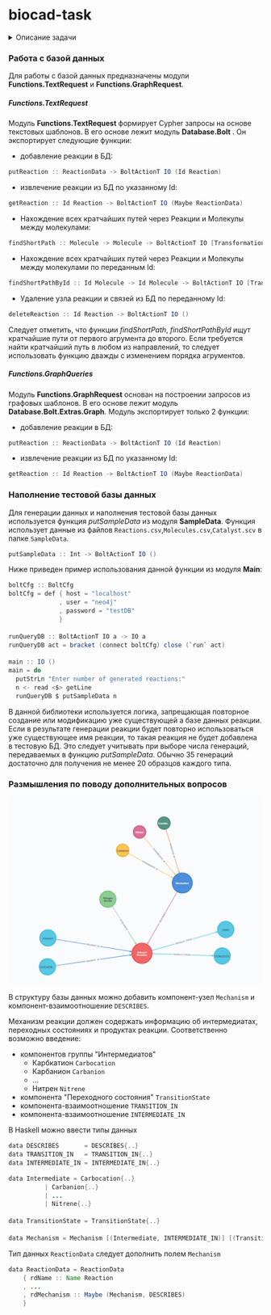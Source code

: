 # biocad-task
<details>
 <summary>Описание задачи</summary>

Наш департамент работает с большим количеством информации, которую удобно представлять в виде графа.
Это могут быть последовательности аминокислот, связанные с различными видами структур, или же химические реагенты и катализаторы, связанные с помощью реакций с получившимися продуктами.

Оказывается, на рынке уже есть графовая база данных - [neo4j](https://neo4j.com/).
Удобнее всего её установить с помощью [Docker образа](https://hub.docker.com/_/neo4j).
Несложно догадаться, что к этой базе данных существует биндинг для Haskell:
[hasbolt](http://hackage.haskell.org/package/hasbolt) и набор плюшек для него
[hasbolt-extras](http://hackage.haskell.org/package/hasbolt-extras). Некоторое представление о
работе с этим библиотеками поможет составить [доклад](https://www.youtube.com/watch?v=BPB5omKK4Tc),
а также их документация на Hackage.

**Важно.** Начиная с 4-й версии Neo4j полностью поменяли протокол и не все Haskell-библиотеки на него перешли. На текущий момент лучше использовать версию Neo4j 3.5.

### Задача

#### Задать структуру данных в Neo4j
![Структура данных](/img/haskell-test.png)
- компонент `Molecule` должен иметь поля `id :: Int`, `smiles :: String`, `iupacName :: String`;
- компонент `Reaction` должен иметь поля `id :: Int`, `name :: String`;
- компонент `Catalyst` должен иметь поля `id :: Int`, `smiles :: String`, `name :: Maybe String`;
- компонент `PRODUCT_FROM` должен иметь поле `amount :: Float`;
- компонент `ACCELERATE` должен иметь поле `temperature :: Float`, `pressure :: Float`;
- дополните структуру данных необходимыми на ваш взгляд полями;
- населите базу данных представителями (хотя бы по 20 образцов каждого вида). Данные подразумеваются совершенно синтетические.

Между записями в структурах данных могут быть различные зависимости (например, между представлением [smiles](https://en.wikipedia.org/wiki/Simplified_molecular-input_line-entry_system) и именем [IUPAC](https://en.wikipedia.org/wiki/International_Union_of_Pure_and_Applied_Chemistry)).

#### Реализовать функционал на Haskell
- создайте соответствующие типы в Haskell-библиотеке;
- напишите функцию, которая умеет принимать реацию на вход и загружать её в базу;
- напишите функцию, которая по номеру реакции в базе будет возвращать её в Haskell-объект;
- напишите функцию, которая по двум заданным молекулам ищет путь через реакции и молекулы с наименьшей длиной.

#### Подумать и предложить обобщения

В процессе развития системы будут добавляться различные компоненты, например, механизм реакции. Предлагается ответить на следующие вопросы:
- какие абстракции или вспомогательные компоненты можно ввести на уровне базы данных, чтобы новые полученные знания ладно укладывались в систему?
- какие абстракции вы бы предложили ввести в Haskell-реализацию?

</details>

### Работа с базой данных

Для работы с базой данных предназначены модули **Functions.TextRequest** и **Functions.GraphRequest**.

 ##### Functions.TextRequest
 
 Модуль **Functions.TextRequest** формирует Cypher запросы на основе текстовых шаблонов. В его основе лежит модуль **Database.Bolt** .
 Он экспортирует следующие функции:

* добавление реакции в БД:
```java
putReaction :: ReactionData -> BoltActionT IO (Id Reaction)
```
* извлечение реакции из БД по указанному Id:
```java
getReaction :: Id Reaction -> BoltActionT IO (Maybe ReactionData)
```
* Нахождение всех кратчайших путей через Реакции и Молекулы между молекулами:
```java
findShortPath :: Molecule -> Molecule -> BoltActionT IO [Transformation]
```
* Нахождение всех кратчайших путей через Реакции и Молекулы между молекулами по переданным Id:
```java
findShortPathById :: Id Molecule -> Id Molecule -> BoltActionT IO [Transformation]
```
* Удаление узла реакции и связей из БД по переданному Id:
```java
deleteReaction :: Id Reaction -> BoltActionT IO ()
```
Следует отметить, что функции *findShortPath*, *findShortPathById* ищут кратчайшие пути от первого агрумента до второго.
Если требуется найти кратчайший путь в любом из направлений, то следует использовать функцию дважды с изменением порядка агрументов.


 ##### Functions.GraphQueries

Модуль **Functions.GraphRequest** основан на построении запросов из графовых шаблонов. В его основе лежит модуль **Database.Bolt.Extras.Graph**.
Модуль экспортирует только 2 функции:

* добавление реакции в БД:
```java
putReaction :: ReactionData -> BoltActionT IO (Id Reaction)
```
* извлечение реакции из БД по указанному Id:
```java
getReaction :: Id Reaction -> BoltActionT IO (Maybe ReactionData)
```


### Наполнение тестовой базы данных  

Для генерации данных и наполнения тестовой базы данных используется функция *putSampleData* из модуля **SampleData**.
Функция использует данные из файлов `Reactions.csv`,`Molecules.csv`,`Catalyst.scv` в папке `SampleData`.
```java
putSampleData :: Int -> BoltActionT IO ()
```
Ниже приведен пример использования данной функции из модуля **Main**:

```java
boltCfg :: BoltCfg
boltCfg = def { host = "localhost"
              , user = "neo4j"
              , password = "testDB"
              }

runQueryDB :: BoltActionT IO a -> IO a
runQueryDB act = bracket (connect boltCfg) close (`run` act)

main :: IO ()
main = do
  putStrLn "Enter number of generated reactions:"
  n <- read <$> getLine
  runQueryDB $ putSampleData n
```
В данной библиотеки используется логика, запрещающая повторное создание или модификацию уже существующей а базе данных реакции. Если в результате генерации реакции будет повторно использоваться уже существующее имя реакции, то такая реакция не будет добавлена в тестовую БД. Это следует учитывать при выборе числа генераций, передаваемых в функцию *putSampleData*. Обычно 35 генераций достаточно для получения не менее 20 образцов каждого типа.

### Размышления по поводу дополнительных вопросов

![Расширение абстракций](/img/Reaction.png)

В структуру базы данных можно добавить компонент-узел `Mechanism` и компонент-взаимоотношение `DESCRIBES`.

Механизм реакции должен содержать информацию об интермедиатах, переходных состояниях и продуктах реакции.
Соответственно возможно введение:
* компонентов группы "Интермедиатов"
	* Карбкатион `Carbocation`
	* Карбанион `Carbanion`
	* ...
	* Нитрен `Nitrene`
* компонента "Переходного состояния" `TransitionState`
* компонента-взаимоотношение `TRANSITION_IN`
* компонента-взаимоотношение `INTERMEDIATE_IN`

В Haskell можно ввести типы данных
```java
data DESCRIBES       = DESCRIBES{..}
data TRANSITION_IN   = TRANSITION_IN{..}
data INTERMEDIATE_IN = INTERMEDIATE_IN{..}
```

```java
data Intermediate = Carbocation{..}
		  | Carbanion{..}
		  | ...
		  | Nitrene{..}
				  
data TransitionState = TransitionState{..}

data Mechanism = Mechanism [(Intermediate, INTERMEDIATE_IN)] [(TransitionState, TRANSITION_IN)]
```

Тип данных `ReactionData` следует дополнить полем `Mechanism`
```java
data ReactionData = ReactionData
	{ rdName :: Name Reaction
	, ...
	, rdMechanism :: Maybe (Mechanism, DESCRIBES)
	}
```
